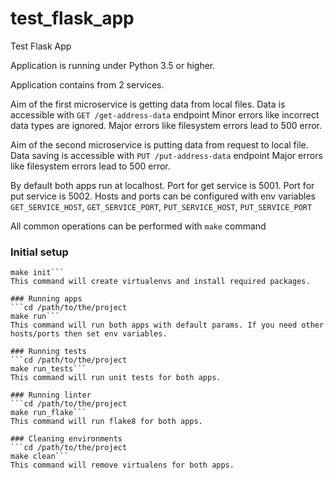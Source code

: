 # test_flask_app
Test Flask App

Application is running under Python 3.5 or higher.

Application contains from 2 services.

Aim of the first microservice is getting data from local files.
Data is accessible with `GET /get-address-data` endpoint
Minor errors like incorrect data types are ignored.
Major errors like filesystem errors lead to 500 error.

Aim of the second microservice is putting data from request to local file.
Data saving is accessible with `PUT /put-address-data` endpoint
Major errors like filesystem errors lead to 500 error.

By default both apps run at localhost.
Port for get service is 5001. Port for put service is 5002.
Hosts and ports can be configured with env variables
`GET_SERVICE_HOST`, `GET_SERVICE_PORT`, `PUT_SERVICE_HOST`, `PUT_SERVICE_PORT`

All common operations can be performed with `make` command

### Initial setup
```cd /path/to/the/project
make init```
This command will create virtualenvs and install required packages.

### Running apps
```cd /path/to/the/project
make run```
This command will run both apps with default params. If you need other hosts/ports then set env variables.

### Running tests
```cd /path/to/the/project
make run_tests```
This command will run unit tests for both apps.

### Running linter
```cd /path/to/the/project
make run_flake```
This command will run flake8 for both apps.

### Cleaning environments
```cd /path/to/the/project
make clean```
This command will remove virtualens for both apps.
